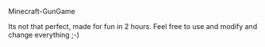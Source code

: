 Minecraft-GunGame

Its not that perfect, made for fun in 2 hours. Feel free to use and modify and change everything ;-)